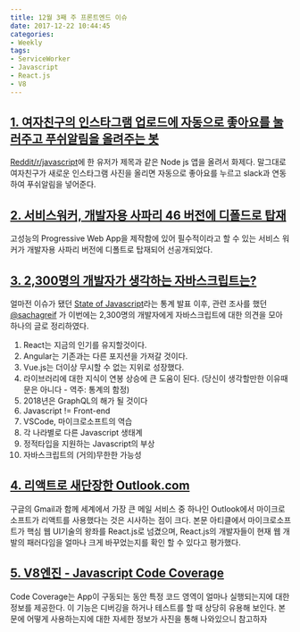```yaml
---
title: 12월 3째 주 프론트엔드 이슈
date: 2017-12-22 10:44:45
categories:
- Weekly
tags:
- ServiceWorker
- Javascript
- React.js
- V8
---
```


## [1. 여자친구의 인스타그램 업로드에 자동으로 좋아요를 눌러주고 푸쉬알림을 올려주는 봇](https://github.com/gulzar1996/auto-like-my-gf-insta-pic)
[Reddit/r/javascript](https://github.com/gulzar1996/auto-like-my-gf-insta-pic)에 한 유저가 제목과 같은 Node js 앱을 올려서 화제다.
말그대로 여자친구가 새로운 인스타그램 사진을 올리면 자동으로 좋아요를 누르고 slack과 연동하여 푸쉬알림을 넣어준다.


## [2. 서비스워커, 개발자용 사파리 46 버전에 디폴드로 탑재](https://webkit.org/blog/8042/release-notes-for-safari-technology-preview-46/)
고성능의 Progressive Web App을 제작함에 있어 필수적이라고 할 수 있는 서비스 워커가 개발자용 사파리 버전에 디폴트로 탑재되어 선공개되었다.

## [3. 2,300명의 개발자가 생각하는 자바스크립트는?](https://medium.freecodecamp.org/i-just-asked-23-000-developers-what-they-think-of-javascript-heres-what-i-learned-9a06b61998fa)

얼마전 이슈가 됐던 [State of Javascript](https://stateofjs.com/2017/introduction/)라는 통계 발표 이후, 관련 조사를 했던 [@sachagreif](https://medium.freecodecamp.org/@sachagreif) 가 이번에는 2,300명의 개발자에게 자바스크립트에 대한 의견을 모아 하나의 글로 정리하였다.

1. React는 지금의 인기를 유지할것이다.
2. Angular는 기존과는 다른 포지션을 가져갈 것이다.
3. Vue.js는 더이상 무시할 수 없는 지위로 성장했다.
4. 라이브러리에 대한 지식이 연봉 상승에 큰 도움이 된다. (당신이 생각할만한 이유때문은 아니다 - 역주: 통계의 함정)
5. 2018년은 GraphQL의 해가 될 것이다
6. Javascript != Front-end 
7. VSCode, 마이크로소프트의 역습
8. 각 나라별로 다른 Javascript 생태계
9. 정적타입을 지원하는 Javascript의 부상
10. 자바스크립트의 (거의)무한한 가능성


## [4. 리액트로 새단장한 Outlook.com](https://react-etc.net/entry/new-outlook-com-built-with-react)

구글의 Gmail과 함께 세계에서 가장 큰 메일 서비스 중 하나인 Outlook에서 마이크로소프트가 리액트를 사용했다는 것은 시사하는 점이 크다. 본문 아티클에서 마이크로소프트가 핵심 웹 UI기술의 왕좌를 React.js로 넘겼으며, React.js의 개발자들이 현재 웹 개발의 패러다임을 얼마나 크게 바꾸었는지를 확인 할 수 있다고 평가했다.

## [5. V8엔진 - Javascript Code Coverage](https://v8project.blogspot.kr/2017/12/javascript-code-coverage.html)

Code Coverage는 App이 구동되는 동안 특정 코드 영역이 얼마나 실행되는지에 대한 정보를 제공한다.
이 기능은 디버깅을 하거나 테스트를 할 때 상당히 유용해 보인다.
본문에 어떻게 사용하는지에 대한 자세한 정보가 사진을 통해 나와있으니 참고하자